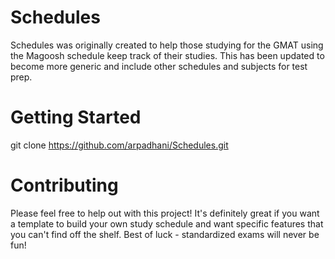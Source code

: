 # Schedules
Schedules was originally created to help those studying for the GMAT using the Magoosh schedule keep track of their studies. This has been updated to become more generic and include other schedules and subjects for test prep. 

# Getting Started
git clone https://github.com/arpadhani/Schedules.git

# Contributing
Please feel free to help out with this project! It's definitely great if you want a template to build your own study schedule and want specific features that you can't find off the shelf. Best of luck - standardized exams will never be fun!
